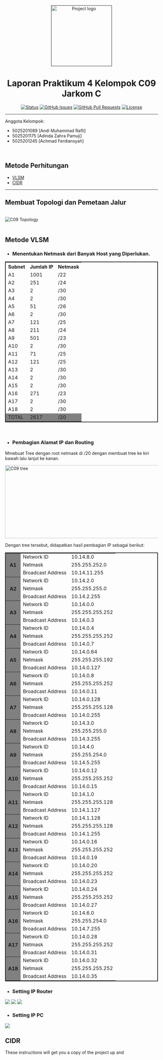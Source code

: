 <p align="center">
  <a href="" rel="noopener">
 <img width=200px height=200px src="https://i.imgur.com/6wj0hh6.jpg" alt="Project logo"></a>
</p>

<h1 align="center">Laporan Praktikum 4 Kelompok C09 Jarkom C</h1>

<div align="center">

[![Status](https://img.shields.io/badge/status-active-success.svg)]()
[![GitHub Issues](https://img.shields.io/github/issues/kylelobo/The-Documentation-Compendium.svg)](https://github.com/kylelobo/The-Documentation-Compendium/issues)
[![GitHub Pull Requests](https://img.shields.io/github/issues-pr/kylelobo/The-Documentation-Compendium.svg)](https://github.com/kylelobo/The-Documentation-Compendium/pulls)
[![License](https://img.shields.io/badge/license-MIT-blue.svg)](/LICENSE)

</div>

---

Anggota Kelompok:

<p align="left">
    <ul>
      <li>5025201089 [Andi Muhammad Rafli]</li>
      <li>5025201175 [Adinda Zahra Pamuji]</li>
      <li>5025201245 [Achmad Ferdiansyah]</li>
    </ul>
</p>

<br/>

## Metode Perhitungan

- [VLSM](#VLSM)
- [CIDR](#getting_started)
<hr/>

## Membuat Topologi dan Pemetaan Jalur

<br/><img src="./img-C09-Praktikum4.png" alt="C09 Topology"/><br/><br/>

## Metode VLSM <a name = "VLSM"></a>

- ### Menentukan Netmask dari Banyak Host yang Diperlukan.

<table style="border:2px solid">
  <tr>
    <th>Subnet</th>
    <th>Jumlah IP</th>
    <th>Netmask</th>
  </tr>
  <tr>
    <td>A1</td>
    <td>1001</td>
    <td>/22</td>
  </tr>
  <tr>
    <td>A2</td>
    <td>251</td>
    <td>/24</td>
  </tr>
  <tr>
    <td>A3</td>
    <td>2</td>
    <td>/30</td>
  </tr>
  <tr>
    <td>A4</td>
    <td>2</td>
    <td>/30</td>
  </tr>
  <tr>
    <td>A5</td>
    <td>51</td>
    <td>/26</td>
  </tr>
  <tr>
    <td>A6</td>
    <td>2</td>
    <td>/30</td>
  </tr>
  <tr>
    <td>A7</td>
    <td>121</td>
    <td>/25</td>
  </tr>
  <tr>
    <td>A8</td>
    <td>211</td>
    <td>/24</td>
  </tr>
  <tr>
    <td>A9</td>
    <td>501</td>
    <td>/23</td>
  </tr>
  <tr>
    <td>A10</td>
    <td>2</td>
    <td>/30</td>
  </tr>
  <tr>
    <td>A11</td>
    <td>71</td>
    <td>/25</td>
  </tr>
  <tr>
    <td>A12</td>
    <td>121</td>
    <td>/25</td>
  </tr>
  <tr>
    <td>A13</td>
    <td>2</td>
    <td>/30</td>
  </tr>
  <tr>
    <td>A14</td>
    <td>2</td>
    <td>/30</td>
  </tr>
  <tr>
    <td>A15</td>
    <td>2</td>
    <td>/30</td>
  </tr>
  <tr>
    <td>A16</td>
    <td>271</td>
    <td>/23</td>
  </tr>
  <tr>
    <td>A17</td>
    <td>2</td>
    <td>/30</td>
  </tr>
  <tr>
    <td>A18</td>
    <td>2</td>
    <td>/30</td>
  </tr>
  <tr style="background-color:grey">
    <td>TOTAL</td>
    <td>2617</td>
    <td>/20</td>
  </tr>
</table>
<br/>

- ### Pembagian Alamat IP dan Routing

Mmebuat Tree dengan root netmask di /20 dengan membuat tree ke kiri bawah lalu lanjut ke kanan.

<img src="./C09_modul4.drawio.png" alt="C09 tree" height="240px" width="680px"/><br/>

Dengan tree tersebut, didapatkan hasil pembagian IP sebagai berikut:

<table style="border:2px solid">
  <tr>
    <th rowspan="4" style="background-color:grey">A1</th>
  </tr>
  <tr>
    <td>Network ID</td>
    <td>10.14.8.0</td>
  </tr>
  <tr>
    <td>Netmask</td>
    <td>255.255.252.0</td>
  </tr>
  <tr>
    <td>Broadcast Address</td>
    <td>10.14.11.255</td>
  </tr>
  <tr>
    <th rowspan="4" style="background-color:grey">A2</th>
  </tr>
  <tr>
    <td>Network ID</td>
    <td>10.14.2.0</td>
  </tr>
  <tr>
    <td>Netmask</td>
    <td>255.255.255.0</td>
  </tr>
  <tr>
    <td>Broadcast Address</td>
    <td>10.14.2.255</td>
  </tr>
  <tr>
    <th rowspan="4" style="background-color:grey">A3</th>
  </tr>
  <tr>
    <td>Network ID</td>
    <td>10.14.0.0</td>
  </tr>
  <tr>
    <td>Netmask</td>
    <td>255.255.255.252</td>
  </tr>
  <tr>
    <td>Broadcast Address</td>
    <td>10.14.0.3</td>
  </tr>
  <tr>
    <th rowspan="4" style="background-color:grey">A4</th>
  </tr>
  <tr>
    <td>Network ID</td>
    <td>10.14.0.4</td>
  </tr>
  <tr>
    <td>Netmask</td>
    <td>255.255.255.252</td>
  </tr>
  <tr>
    <td>Broadcast Address</td>
    <td>10.14.0.7</td>
  </tr>
  <tr>
    <th rowspan="4" style="background-color:grey">A5</th>
  </tr>
  <tr>
    <td>Network ID</td>
    <td>10.14.0.64</td>
  </tr>
  <tr>
    <td>Netmask</td>
    <td>255.255.255.192</td>
  </tr>
  <tr>
    <td>Broadcast Address</td>
    <td>10.14.0.127</td>
  </tr>
  <tr>
    <th rowspan="4" style="background-color:grey">A6</th>
  </tr>
  <tr>
    <td>Network ID</td>
    <td>10.14.0.8</td>
  </tr>
  <tr>
    <td>Netmask</td>
    <td>255.255.255.252</td>
  </tr>
  <tr>
    <td>Broadcast Address</td>
    <td>10.14.0.11</td>
  </tr>
  <tr>
    <th rowspan="4" style="background-color:grey">A7</th>
  </tr>
  <tr>
    <td>Network ID</td>
    <td>10.14.0.128</td>
  </tr>
  <tr>
    <td>Netmask</td>
    <td>255.255.255.128</td>
  </tr>
  <tr>
    <td>Broadcast Address</td>
    <td>10.14.0.255</td>
  </tr>
  <tr>
    <th rowspan="4" style="background-color:grey">A8</th>
  </tr>
  <tr>
    <td>Network ID</td>
    <td>10.14.3.0</td>
  </tr>
  <tr>
    <td>Netmask</td>
    <td>255.255.255.0</td>
  </tr>
  <tr>
    <td>Broadcast Address</td>
    <td>10.14.3.255</td>
  </tr>
  <tr>
    <th rowspan="4" style="background-color:grey">A9</th>
  </tr>
  <tr>
    <td>Network ID</td>
    <td>10.14.4.0</td>
  </tr>
  <tr>
    <td>Netmask</td>
    <td>255.255.254.0</td>
  </tr>
  <tr>
    <td>Broadcast Address</td>
    <td>10.14.5.255</td>
  </tr>
  <tr>
    <th rowspan="4" style="background-color:grey">A10</th>
  </tr>
  <tr>
    <td>Network ID</td>
    <td>10.14.0.12</td>
  </tr>
  <tr>
    <td>Netmask</td>
    <td>255.255.255.252</td>
  </tr>
  <tr>
    <td>Broadcast Address</td>
    <td>10.14.0.15</td>
  </tr>
  <tr>
    <th rowspan="4" style="background-color:grey">A11</th>
  </tr>
  <tr>
    <td>Network ID</td>
    <td>10.14.1.0</td>
  </tr>
  <tr>
    <td>Netmask</td>
    <td>255.255.255.128</td>
  </tr>
  <tr>
    <td>Broadcast Address</td>
    <td>10.14.1.127</td>
  </tr>
  <tr>
    <th rowspan="4" style="background-color:grey">A12</th>
  </tr>
  <tr>
    <td>Network ID</td>
    <td>10.14.1.128</td>
  </tr>
  <tr>
    <td>Netmask</td>
    <td>255.255.255.128</td>
  </tr>
  <tr>
    <td>Broadcast Address</td>
    <td>10.14.1.255</td>
  </tr>
  <tr>
    <th rowspan="4" style="background-color:grey">A13</th>
  </tr>
  <tr>
    <td>Network ID</td>
    <td>10.14.0.16</td>
  </tr>
  <tr>
    <td>Netmask</td>
    <td>255.255.255.252</td>
  </tr>
  <tr>
    <td>Broadcast Address</td>
    <td>10.14.0.19</td>
  </tr>
  <tr>
    <th rowspan="4" style="background-color:grey">A14</th>
  </tr>
  <tr>
    <td>Network ID</td>
    <td>10.14.0.20</td>
  </tr>
  <tr>
    <td>Netmask</td>
    <td>255.255.255.252</td>
  </tr>
  <tr>
    <td>Broadcast Address</td>
    <td>10.14.0.23</td>
  </tr>
  <tr>
    <th rowspan="4" style="background-color:grey">A15</th>
  </tr>
  <tr>
    <td>Network ID</td>
    <td>10.14.0.24</td>
  </tr>
  <tr>
    <td>Netmask</td>
    <td>255.255.255.252</td>
  </tr>
  <tr>
    <td>Broadcast Address</td>
    <td>10.14.0.27</td>
  </tr>
  <tr>
    <th rowspan="4" style="background-color:grey">A16</th>
  </tr>
  <tr>
    <td>Network ID</td>
    <td>10.14.6.0</td>
  </tr>
  <tr>
    <td>Netmask</td>
    <td>255.255.254.0</td>
  </tr>
  <tr>
    <td>Broadcast Address</td>
    <td>10.14.7.255</td>
  </tr>
  <tr>
    <th rowspan="4" style="background-color:grey">A17</th>
  </tr>
  <tr>
    <td>Network ID</td>
    <td>10.14.0.28</td>
  </tr>
  <tr>
    <td>Netmask</td>
    <td>255.255.255.252</td>
  </tr>
  <tr>
    <td>Broadcast Address</td>
    <td>10.14.0.31</td>
  </tr>
  <tr>
    <th rowspan="4" style="background-color:grey">A18</th>
  </tr>
  <tr>
    <td>Network ID</td>
    <td>10.14.0.32</td>
  </tr>
  <tr>
    <td>Netmask</td>
    <td>255.255.255.252</td>
  </tr>
  <tr>
    <td>Broadcast Address</td>
    <td>10.14.0.35</td>
  </tr>
</table>

- ### Setting IP Router

<img src="./router01.PNG"/>
<img src="./router02.PNG"/>
<img src="./router03.PNG"/>
<br/>

- ### Setting IP PC

<img src="./set-pc.PNG"/>

## CIDR <a name = "CIDR"></a>

These instructions will get you a copy of the project up and
